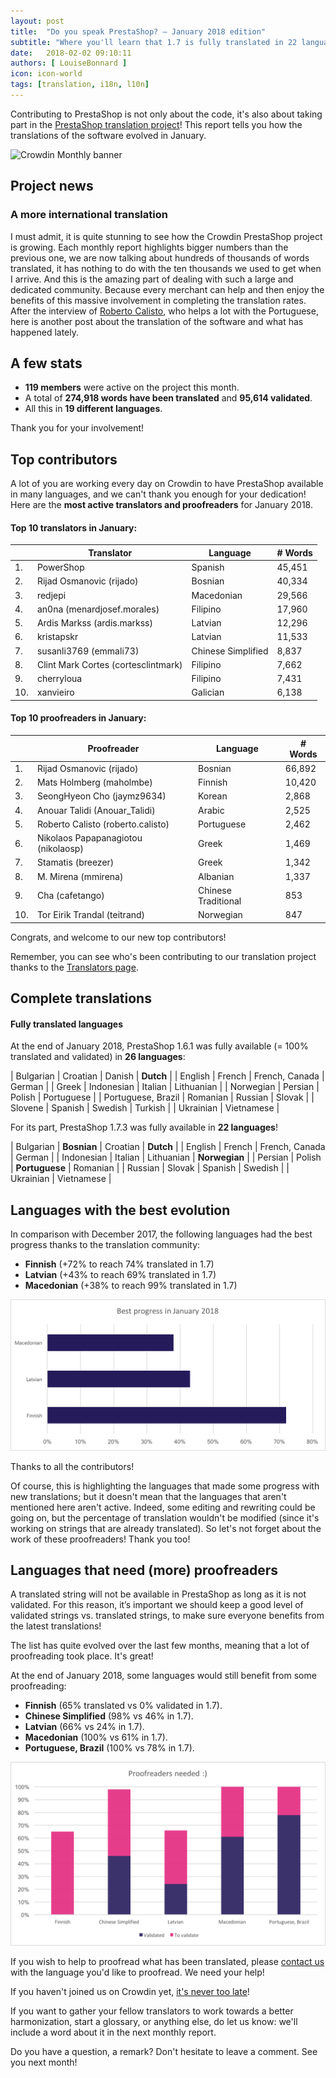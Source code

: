 ```yaml
---
layout: post
title:  "Do you speak PrestaShop? – January 2018 edition"
subtitle: "Where you'll learn that 1.7 is fully translated in 22 languages"
date:   2018-02-02 09:10:11
authors: [ LouiseBonnard ]
icon: icon-world
tags: [translation, i18n, l10n]
---
```


Contributing to PrestaShop is not only about the code, it's also about taking part in the [PrestaShop translation project](https://crowdin.com/project/prestashop-official)! This report tells you how the translations of the software evolved in January.

![Crowdin Monthly banner](/assets/images/2017/04/DYSpeakPS.jpg)

## Project news


### A more international translation

I must admit, it is quite stunning to see how the Crowdin PrestaShop project is growing. Each monthly report highlights bigger numbers than the previous one, we are now talking about hundreds of thousands of words translated, it has nothing to do with the ten thousands we used to get when I arrive. And this is the amazing part of dealing with such a large and dedicated community. Because every merchant can help and then enjoy the benefits of this massive involvement in completing the translation rates. After the interview of [Roberto Calisto](http://build.prestashop.com/news/contributor-interview-roberto-calisto), who helps a lot with the Portuguese, here is another post about the translation of the software and what has happened lately.


## A few stats

* **119 members** were active on the project this month.
* A total of **274,918 words have been translated** and **95,614 validated**.
* All this in **19 different languages**.

Thank you for your involvement!


## Top contributors

A lot of you are working every day on Crowdin to have PrestaShop available in many languages, and we can't thank you enough for your dedication! Here are the **most active translators and proofreaders** for January 2018.

#### Top 10 translators in January:

| |Translator | Language | # Words
|-|---------- | -------- | ----------------
 1. | PowerShop | Spanish | 45,451
 2. | Rijad Osmanovic (rijado) | Bosnian | 40,334
 3. | redjepi | Macedonian | 29,566
 4. | an0na (menardjosef.morales) | Filipino | 17,960
 5. | Ardis Markss (ardis.markss) | Latvian | 12,296
 6. | kristapskr | Latvian | 11,533
 7. | susanli3769 (emmali73) | Chinese Simplified | 8,837
 8. | Clint Mark Cortes (cortesclintmark) | Filipino | 7,662
 9. | cherryloua | Filipino | 7,431
10. | xanvieiro | Galician | 6,138


#### Top 10 proofreaders in January:

| | Proofreader | Language | # Words
|-| ---------- | -------- | ----------------
 1. | Rijad Osmanovic (rijado) | Bosnian | 66,892
 2. | Mats Holmberg (maholmbe) | Finnish | 10,420
 3. | SeongHyeon Cho (jaymz9634) | Korean | 2,868
 4. | Anouar Talidi (Anouar_Talidi) | Arabic | 2,525
 5. | Roberto Calisto (roberto.calisto) | Portuguese | 2,462
 6. | Nikolaos Papapanagiotou (nikolaosp) | Greek | 1,469
 7. | Stamatis (breezer) | Greek | 1,342
 8. | M. Mirena (mmirena) | Albanian | 1,337
 9. | Cha (cafetango) | Chinese Traditional | 853
10. | Tor Eirik Trandal (teitrand) | Norwegian | 847

Congrats, and welcome to our new top contributors!

Remember, you can see who's been contributing to our translation project thanks to the [Translators page](http://translators.prestashop.com/).


## Complete translations

#### Fully translated languages

At the end of January 2018, PrestaShop 1.6.1 was fully available (= 100% translated and validated) in **26 languages**:

| Bulgarian | Croatian | Danish | **Dutch** | 
| English | French | French, Canada | German |
| Greek | Indonesian | Italian | Lithuanian |
| Norwegian | Persian | Polish | Portuguese |
| Portuguese, Brazil | Romanian | Russian | Slovak |
| Slovene | Spanish | Swedish | Turkish |
| Ukrainian | Vietnamese |

For its part, PrestaShop 1.7.3 was fully available in **22 languages**!

| Bulgarian | **Bosnian** | Croatian | **Dutch** |
| English | French | French, Canada | German |
| Indonesian | Italian | Lithuanian | **Norwegian** |
| Persian | Polish | **Portuguese** | Romanian |
| Russian | Slovak | Spanish | Swedish |
| Ukrainian | Vietnamese |


## Languages with the best evolution

In comparison with December 2017, the following languages had the best progress thanks to the translation community:

* **Finnish** (+72% to reach 74% translated in 1.7)
* **Latvian** (+43% to reach 69% translated in 1.7)
* **Macedonian** (+38% to reach 99% translated in 1.7)

![Best translation progress for January 2018](/assets/images/2018/02/Build_Crowdin_progress_January18.png)

Thanks to all the contributors!

Of course, this is highlighting the languages that made some progress with new translations; but it doesn't mean that the languages that aren't mentioned here aren't active. Indeed, some editing and rewriting could be going on, but the percentage of translation wouldn't be modified (since it's working on strings that are already translated). So let's not forget about the work of these proofreaders! Thank you too!

## Languages that need (more) proofreaders

A translated string will not be available in PrestaShop as long as it is not validated. For this reason, it’s important we should keep a good level of validated strings vs. translated strings, to make sure everyone benefits from the latest translations!

The list has quite evolved over the last few months, meaning that a lot of proofreading took place. It's great!

At the end of January 2018, some languages would still benefit from some proofreading:

* **Finnish** (65% translated vs 0% validated in 1.7).
* **Chinese Simplified** (98% vs 46% in 1.7).
* **Latvian** (66% vs 24% in 1.7).
* **Macedonian** (100% vs 61% in 1.7).
* **Portuguese, Brazil** (100% vs 78% in 1.7).

![Languages that need proofreading](/assets/images/2018/02/Build_Crowdin_proofreading_January18.png)

If you wish to help to proofread what has been translated, please <a href="mailto:translation@prestashop.com?subject=Proofreading20PrestaShop20Translations">contact us</a> with the language you'd like to proofread. We need your help!

If you haven't joined us on Crowdin yet, [it's never too late](https://crowdin.com/project/prestashop-official)!

If you want to gather your fellow translators to work towards a better harmonization, start a glossary, or anything else, do let us know: we'll include a word about it in the next monthly report.

Do you have a question, a remark? Don't hesitate to leave a comment. See you next month!
